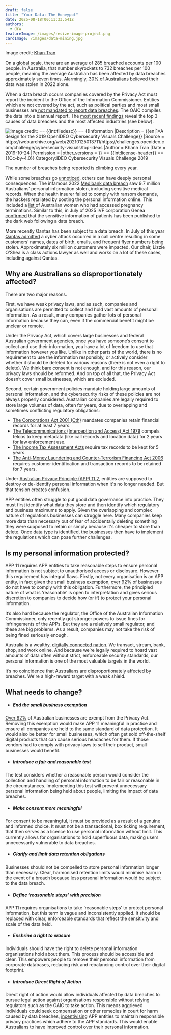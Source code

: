```yaml
---
draft: false
title: "Your Data: The Honeypot"
date: 2025-08-18T00:11:33.541Z
authors:
  - drw
featureImage: /images/resize-image-project.png
cardImage: /images/data-mining.jpg
---
```

Image credit: [Khan Tran ](https://web.archive.org/web/20210125013711/https://challenges.openideo.com/challenge/cybersecurity-visuals/top-ideas)

On a [global scale](https://surfshark.com/research/study/data-breach-recap-2024?srsltid=AfmBOooVCHnSi7k9vSD7byI-pnRcOw946EouWe3GoHUzjpkL69X-DqWz), there are an average of 285 breached accounts per 100 people. In Australia, that number skyrockets to 732 breaches per 100 people, meaning the average Australian has been affected by data breaches approximately seven times. Alarmingly,[ 30% of Australians](https://www.oaic.gov.au/engage-with-us/research-and-training-resources/research/australian-community-attitudes-to-privacy-survey/australian-community-attitudes-to-privacy-survey-2023#section-part-4-privacy-breaches-and-harm) believed their data was stolen in 2022 alone.

When a data breach occurs companies covered by the Privacy Act must report the incident to the Office of the Information Commissioner. Entities which are not covered by the act, such as political parties and most small businesses are[ not mandated to report data breaches](https://www.oaic.gov.au/privacy/privacy-guidance-for-organisations-and-government-agencies/preventing-preparing-for-and-responding-to-data-breaches/data-breach-preparation-and-response/part-4-notifiable-data-breach-ndb-scheme). The OAIC compiles the data into a biannual report. The [most recent findings](https://www.oaic.gov.au/privacy/notifiable-data-breaches/notifiable-data-breaches-publications/notifiable-data-breaches-report-july-to-december-2024#section-statistics) reveal the top 3 causes of data breaches and the most affected industries (see below).

![](/images/adobe-express-file.png "Image credit: == {{int:filedesc}} == {{Information |Description = {{en|1=A design for the 2019 OpenIDEO Cybersecurity Visuals Challenge}} |Source = https://web.archive.org/web/20210125013711/https://challenges.openideo.com/challenge/cybersecurity-visuals/top-ideas |Author = Khanh Tran |Date = 2019-10-24 |Permission = |other_versions = }} == {{int:license-header}} == {{Cc-by-4.0}} Category:IDEO Cybersecurity Visuals Challenge 2019")

The number of breaches being reported is climbing every year.

While some breaches go [unnoticed](https://cleaverfultonrankin.co.uk/legal-update/over-75-of-data-breaches-unreported/), others can have deeply personal consequences. The infamous 2022 [Medibank](https://www.qld.gov.au/community/your-home-community/cyber-security/cyber-security-for-queenslanders/case-studies/medibank-private-cyber-incident)[ data breach](https://www.qld.gov.au/community/your-home-community/cyber-security/cyber-security-for-queenslanders/case-studies/medibank-private-cyber-incident) saw 9.7 million Australians’ personal information stolen, including sensitive medical records. When the health insurer failed to comply with ransom demands, the hackers retaliated by posting the personal information online. This included a [list ](https://www.bbc.com/news/world-australia-63579985)of Australian women who had accessed pregnancy terminations. Similar to this, in July of 2025 IVF corporation Genea [confirmed](https://www.abc.net.au/news/2025-07-23/ivf-giant-genea-confirms-sensitive-patient-information-stolen/105562042) that the sensitive information of patients has been published to the dark web following a data breach. 

More recently Qantas has been subject to a data breach. In July of this year [Qantas admitted](https://www.qantasnewsroom.com.au/media-releases/qantas-cyber-incident/) a cyber attack occurred in a call centre resulting in some customers’ names, dates of birth, emails, and frequent flyer numbers being stolen. Approximately six million customers were impacted. Our chair, Lizzie O’Shea is a class actions lawyer as well and works on a lot of these cases, including against Qantas. 

## Why are Australians so disproportionately affected?

There are two major reasons. 

First, we have weak privacy laws, and as such, companies and organisations are permitted to collect and hold vast amounts of personal information. As a result, many companies gather lots of personal information because they can, even if the commercial benefit might be unclear or remote. 

Under the Privacy Act, which covers large businesses and federal Australian government agencies, once you have someone’s consent to collect and use their information, you have a lot of freedom to use that information however you like. Unlike in other parts of the world, there is no requirement to use the information responsibly, or actively consider whether it should be deleted for various reasons (there is not even a right to delete). We think bare consent is not enough, and for this reason, our privacy laws should be reformed. And on top of all that, the Privacy Act doesn’t cover small businesses, which are excluded.

Second, certain government policies mandate holding large amounts of personal information, and the cybersecurity risks of these policies are not always properly considered. Australian companies are legally required to store large volumes of data, often for years, due to overlapping and sometimes conflicting regulatory obligations:

* [The Corporations Act 2001 (Cth)](https://www5.austlii.edu.au/au/legis/cth/consol_act/ca2001172/s286.html) mandates companies retain financial records for at least 7 years.
* [The Telecommunications (Interception and Access) Act 1979](https://classic.austlii.edu.au/au/legis/cth/consol_act/taaa1979410/s187c.html) compels telcos to keep metadata (like call records and location data) for 2 years for law enforcement use.
* [The Income Tax Assessment Acts](https://classic.austlii.edu.au/au/legis/cth/consol_act/itaa1997240/s900.165.html#:~:text=1997%20%2D%20SECT%20900.165-,The%20retention%20period,the%20records%20for%205%20years.) require tax records to be kept for 5 years.
* [The Anti-Money Laundering and Counter-Terrorism Financing Act 2006](https://www.austrac.gov.au/business/core-guidance/record-keeping) requires customer identification and transaction records to be retained for 7 years.

Under [Australian Privacy Principle (APP) 11.2](https://www.oaic.gov.au/privacy/australian-privacy-principles/australian-privacy-principles-guidelines/chapter-11-app-11-security-of-personal-information), entities are supposed to destroy or de-identify personal information when it's no longer needed. But that tension creates confusion. 

APP entities often struggle to put good data governance into practice. They must first identify what data they store and then identify which regulatory and business maximums to apply. Given the overlapping and complex nature of regulations businesses can struggle here. Many companies keep more data than necessary out of fear of accidentally deleting something they were supposed to retain or simply because it's cheaper to store than delete. Once data type is  identified, the businesses then have to implement the regulations which can pose further challenges. 

## Is my personal information protected?

APP 11 requires APP entities to take reasonable steps to ensure personal information is not subject to unauthorised access or disclosure. However this requirement has integral flaws. Firstly, not every organisation is an APP entity, in fact given the small business exemption, [over 92%](https://www.asbfeo.gov.au/small-business-data-portal/number-small-businesses-australia) of businesses do not have to comply with this obligation. Furthermore, the principled nature of what is ‘reasonable’ is open to interpretation and gives serious discretion to companies to decide how (or if) to protect your personal information. 

It’s also hard because the regulator, the Office of the Australian Information Commissioner, only recently got stronger powers to issue fines for infringements of the APPs. But they are a relatively small regulator, and these are big problems. As a result, companies may not take the risk of being fined seriously enough. 

Australia is a wealthy, [digitally connected nation](https://www.digitalinclusionindex.org.au/wp-content/uploads/2021/06/TLS_ADII_Report-2019_Final_web_.pdf). We transact, stream, bank, shop, and work online. And because we’re legally required to hoard vast amounts of data often without strict, enforceable security standards, our personal information is one of the most valuable targets in the world.

It’s no coincidence that Australians are disproportionately affected by breaches. We're a high-reward target with a weak shield.

## What needs to change?

* ##### End the small business exemption

[Over 92%](https://www.asbfeo.gov.au/small-business-data-portal/number-small-businesses-australia) of Australian businesses are exempt from the Privacy Act. Removing this exemption would make APP 11 meaningful in practice and ensure all companies are held to the same standard of data protection. It would also be better for small businesses, which often get sold off-the-shelf digital products that can cause serious headaches for them. If those vendors had to comply with privacy laws to sell their product, small businesses would benefit. 

* ##### Introduce a fair and reasonable test

The test considers whether a reasonable person would consider the collection and handling of personal information to be fair or reasonable in the circumstances. Implementing this test will prevent unnecessary personal information being held about people, limiting the impact of data breaches.

* ##### Make consent more meaningful

For consent to be meaningful, it must be provided as a result of a genuine and informed choice. It must not be a transactional, box ticking requirement, that then serves as a licence to use personal information without limit. This currently allows for organisations to hold superfluous data, making users unnecessarily vulnerable to data breaches.

* ##### Clarify and limit data retention obligations

Businesses should not be compelled to store personal information longer than necessary. Clear, harmonised retention limits would minimise harm in the event of a breach because less personal information would be subject to the data breach.

* ##### Define ‘reasonable steps’ with precision

 APP 11 requires organisations to take ‘reasonable steps’ to protect personal information, but this term is vague and inconsistently applied. It should be replaced with clear, enforceable standards that reflect the sensitivity and scale of the data held.

* ##### Enshrine a right to erasure

Individuals should have the right to delete personal information organisations hold about them. This process should be accessible and clear. This empowers people to remove their personal information from corporate databases, reducing risk and rebalancing control over their digital footprint.

* ##### Introduce Direct Right of Action

Direct right of action would allow individuals affected by data breaches to pursue legal action against organisations responsible without relying regulators such as the OAIC to take action. This means aggrieved individuals could seek compensation or other remedies in court for harm caused by data breaches, [incentivising](https://www.oaic.gov.au/engage-with-us/submissions/privacy-act-review-issues-paper-submission/part-10-direct-right-of-action#:~:text=A%20direct%20right%20of%20action,redress%20under%20the%20Privacy%20Act.) APP entities to maintain responsible privacy practices which adhere to the APP standards. This would enable Australians to have improved control over their personal information.